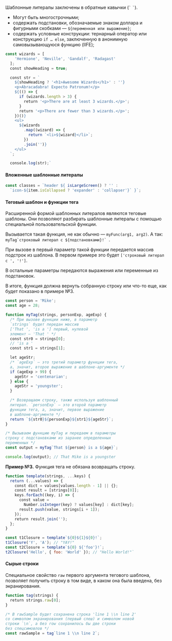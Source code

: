 Шаблонные литералы заключены в обратные кавычки (`` ` `` `` ` ``).

- Могут быть многострочными;
- содержать подстановки, обозначаемые знаком доллара и фигурными скобками — `${переменная или выражение}`;
- содержать условные конструкции: тернарный оператор или конструкцию `if … else`, заключенную в анонимную самовызывающуюся функцию (IIFE);

```js
const wizards = [
    'Hermione', 'Neville', 'Gandalf', 'Radagast'
  ];
  const showHeading = true;

  const str = `
    ${showHeading ? '<h1>Awesome Wizards</h1>' : ''}
    <p>Abracadabra! Expecto Patronum!</p>
    ${(() => {
      if (wizards.length > 3) {
        return '<p>There are at least 3 wizards.</p>';
      }
      return '<p>There are fewer than 3 wizards.</p>';
    })()}
    <ul>
      ${wizards
        .map((wizard) => {
          return `<li>${wizard}</li>`;
        })
        .join('')}
    </ul>
  `;

  console.log(str);`
```

#### Вложенные шаблонные литералы

```js
const classes = `header ${ isLargeScreen() ? '' :
  `icon-${item.isCollapsed ? 'expander' : 'collapser'}` }`;
```

#### Теговый шаблон и функции тега

Расширенной формой шаблонных литералов являются теговые шаблоны. Они позволяют разбирать шаблонные литералы с помощью специальной пользовательской функции.

Вызывается такая функция, не как обычно — `myFunc(arg1, arg2)`. А так: ``myTag`строковый литерал с ${подстановками}!` ``.

При вызове в первый параметр такой функции передается массив подстрок из шаблона. В первом примере это будет `['строковый литерал с ', '!']`.

В остальные параметры передаются выражения или переменные из подстановок.

В итоге, функция должна вернуть собранную строку или что-то еще, как будет показано в примере №3.

```js
const person = 'Mike';
const age = 28;

function myTag(strings, personExp, ageExp) {
  /* При вызове функции ниже, в параметр
  `strings` будет передан массив
  ['That ', 'is a '] первый, нулевой
  элемент — 'That ' */
  const str0 = strings[0];
  // 'is a '
  const str1 = strings[1];

  let ageStr;
  /* `ageExp` — это третий параметр функции тега,
  а, значит, второе выражение в шаблоне-аргументе */
  if (ageExp > 99) {
    ageStr = 'centenarian';
  } else {
    ageStr = 'youngster';
  }

  /* Возвращаем строку, также используя шаблонный
  литерал. `personExp` — это второй параметр
  функции тега, а, значит, первое выражение
  в шаблоне-аргументе */
  return `${str0}${personExp}${str1}${ageStr}`;
}

/* Вызываем функцию myTag и передаем в параметры
строку с подстановками из заранее определенных
переменных */
const output = myTag`That ${person} is a ${age}`;

console.log(output); // That Mike is a youngster
```

**Пример №3.** Функция тега не обязана возвращать строку.

```js
function template(strings, ...keys) {
  return (...values) => {
    const dict = values[values.length - 1] || {};
    const result = [strings[0]];
    keys.forEach((key, i) => {
      const value =
        Number.isInteger(key) ? values[key] : dict[key];
      result.push(value, strings[i + 1]);
    });
    return result.join('');
  };
}

const t1Closure = template`${0}${1}${0}!`;
t1Closure('Y', 'A'); // "YAY!"
const t2Closure = template`${0} ${'foo'}!`;
t2Closure('Hello', { foo: 'World' }); // "Hello World!"`
```

#### Сырые строки

Специальное свойство `raw` первого аргумента тегового шаблона, позволяет получить строку в том виде, в каком она была введена, без экранирования.

```js
function tag(strings) {
  return strings.raw[0];
}

/* В rawSample будет сохранена строка 'line 1 \\n line 2'
со символом экранирования (первый слеш) и символом новой
строки `\n`, а без rоw сохранилось бы две строки
без спецсимовлов */
const rawSample = tag`line 1 \\n line 2`;
```
